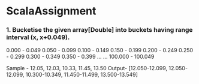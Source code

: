 # ScalaAssignment

### 1. Bucketise the given array[Double] into buckets having range interval (x, x+0.049). ###

0.000 - 0.049
0.050 - 0.099
0.100 - 0.149
0.150 - 0.199
0.200 - 0.249
0.250 - 0.299
0.300 - 0.349
0.350 - 0.399 
...
...
100.000 - 100.049


Sample -
12.05, 12.03, 10.33, 11.45, 13.50
Output- [12.050-12.099, 12.050-12.099, 10.300-10.349, 11.450-11.499, 13.500-13.549]
###

